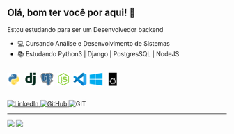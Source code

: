 ## Olá, bom ter você por aqui! 👾
Estou estudando para ser um Desenvolvedor backend
- 💻 Cursando Análise e Desenvolvimento de Sistemas
- 📚 Estudando Python3 | Django | PostgresSQL | NodeJS

##

<div id="icons">
    <img src="https://raw.githubusercontent.com/devicons/devicon/master/icons/python/python-original.svg" title="Python3" alt="Python" width="30" height="30"/>&nbsp;
    <img src="https://raw.githubusercontent.com/devicons/devicon/master/icons/django/django-plain.svg" title="Django" alt="Django" width="30" height="30"/>&nbsp;
    <img src="https://raw.githubusercontent.com/devicons/devicon/master/icons/postgresql/postgresql-original.svg" title="PostgresSQL" alt="Postgres" width="30" height="30"/>&nbsp;
    <img src="https://raw.githubusercontent.com/devicons/devicon/master/icons/nodejs/nodejs-plain.svg" title="NodeJS" alt="Node" width="30" height="30"/>&nbsp;
    <img src="https://raw.githubusercontent.com/devicons/devicon/master/icons/vscode/vscode-original.svg" title="VSCode" alt="vscode" width="30" height="30"/>&nbsp;
    <img src="https://raw.githubusercontent.com/devicons/devicon/master/icons/windows8/windows8-original.svg" title="WindowsOS" alt="W10" width="30" height="30"/>&nbsp;
    <img src="https://raw.githubusercontent.com/devicons/devicon/master/icons/ubuntu/ubuntu-plain.svg" title="Ubunto" alt="Ubunto" width="30" height="30"/>&nbsp;
</div>

##

<div id="shields">
  <a href = "https://www.linkedin.com/in/henrique-stocco-machado-a80255245">
    <img src="https://img.shields.io/badge/LinkedIn-blue?style=for-the-badge&logo=linkedin&logoColor=white" alt="LinkedIn"/>
  </a>
   <a href = "https://github.com/HenriqueStocco">
    <img src="https://img.shields.io/badge/github-%23121011.svg?style=for-the-badge&logo=github&logoColor=white" alt="GitHub"/>
  </a>
    <img src="https://img.shields.io/badge/git-%23F05033.svg?style=for-the-badge&logo=git&logoColor=white" alt="GIT"/>
</div>

___

<div align = "left">
<img height = "200em" src="https://github-readme-stats.vercel.app/api/top-langs/?username=HenriqueStocco&show_icons=true&theme=radical&count_private=true"/>
<img height = "200em" src="https://github-readme-stats.vercel.app/api?username=HenriqueStocco&show_icons=true&show_icons=true&theme=radical&count_private=true" />
</div>
